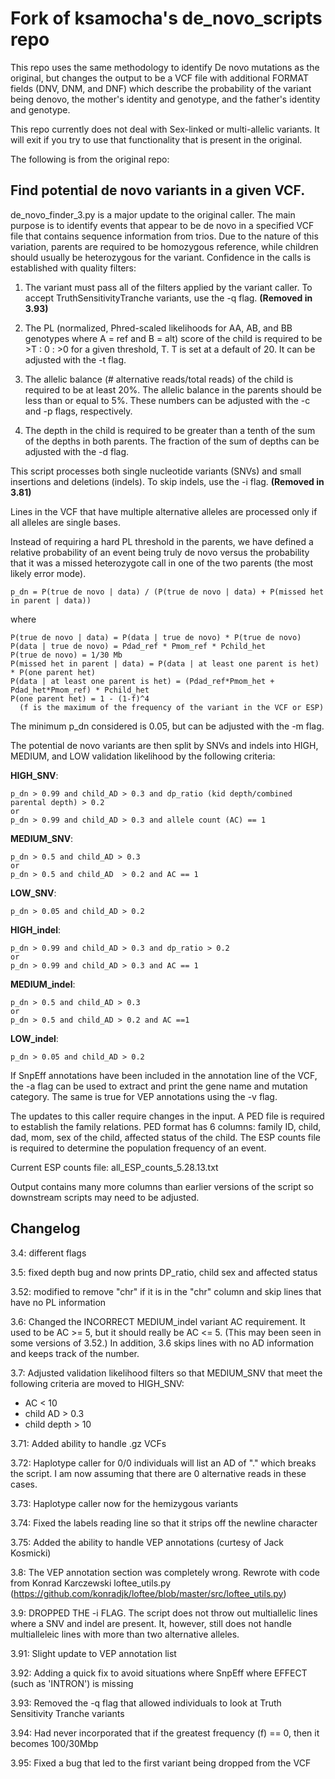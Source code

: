 # Fork of ksamocha's de_novo_scripts repo
This repo uses the same methodology to identify De novo mutations as the original, but changes the output to be a VCF file with additional FORMAT fields (DNV, DNM, and DNF) which describe the probability of the variant being denovo, the mother's identity and genotype, and the father's identity and genotype. 

This repo currently does not deal with Sex-linked or multi-allelic variants. It will exit if you try to use that functionality that is present in the original.

The following is from the original repo:

## Find potential de novo variants in a given VCF.

de_novo_finder_3.py is a major update to the original caller. The main purpose is to
identify events that appear to be de novo in a specified VCF file that contains
sequence information from trios. Due to the nature of this variation, parents are required
to be homozygous reference, while children should usually be heterozygous for the
variant. Confidence in the calls is established with quality filters:

1. The variant must pass all of the filters applied by the variant caller.  To accept TruthSensitivityTranche variants, use the -q flag. **(Removed in 3.93)**
    
2. The PL (normalized, Phred-scaled likelihoods for AA, AB, and BB genotypes where A = ref and B = alt) score of the child is required to be >T : 0 : >0 for a given threshold, T.  T is set at a default of 20. It can be adjusted with the -t flag.

3. The allelic balance (# alternative reads/total reads) of the child is required to be at least 20%. The allelic balance in the parents should be less than or equal to 5%.  These numbers can be adjusted with the -c and -p flags, respectively.

4. The depth in the child is required to be greater than a tenth of the sum of the depths in both parents.  The fraction of the sum of depths can be adjusted with the -d flag.

This script processes both single nucleotide variants (SNVs) and small insertions and deletions (indels). To skip indels, use the -i flag. **(Removed in 3.81)**

Lines in the VCF that have multiple alternative alleles are processed only if all alleles are single bases.

Instead of requiring a hard PL threshold in the parents, we have defined a relative probability of an event being truly de novo versus the probability that it was a missed heterozygote call in one of the two parents (the most likely error mode).

```
p_dn = P(true de novo | data) / (P(true de novo | data) + P(missed het in parent | data))
```

where 
```
P(true de novo | data) = P(data | true de novo) * P(true de novo)
P(data | true de novo) = Pdad_ref * Pmom_ref * Pchild_het
P(true de novo) = 1/30 Mb
P(missed het in parent | data) = P(data | at least one parent is het) * P(one parent het)
P(data | at least one parent is het) = (Pdad_ref*Pmom_het + Pdad_het*Pmom_ref) * Pchild_het
P(one parent het) = 1 - (1-f)^4
  (f is the maximum of the frequency of the variant in the VCF or ESP)
```

The minimum p_dn considered is 0.05, but can be adjusted with the -m flag.

The potential de novo variants are then split by SNVs and indels into HIGH, MEDIUM,
and LOW validation likelihood by the following criteria:

**HIGH_SNV**:
```
p_dn > 0.99 and child_AD > 0.3 and dp_ratio (kid depth/combined parental depth) > 0.2
or
p_dn > 0.99 and child_AD > 0.3 and allele count (AC) == 1
```

**MEDIUM_SNV**:
```
p_dn > 0.5 and child_AD > 0.3
or
p_dn > 0.5 and child_AD  > 0.2 and AC == 1
```

**LOW_SNV**:
```
p_dn > 0.05 and child_AD > 0.2
```

**HIGH_indel**:
```
p_dn > 0.99 and child_AD > 0.3 and dp_ratio > 0.2
or
p_dn > 0.99 and child_AD > 0.3 and AC == 1
```

**MEDIUM_indel**:
```
p_dn > 0.5 and child_AD > 0.3
or
p_dn > 0.5 and child_AD > 0.2 and AC ==1
```

**LOW_indel**:
```
p_dn > 0.05 and child_AD > 0.2
```

If SnpEff annotations have been included in the annotation line of the VCF, the -a flag can be used to extract and print the gene name and mutation category. The same is true for VEP annotations using the -v flag.

The updates to this caller require changes in the input. A PED file is required to establish the family relations. PED format has 6 columns: family ID, child, dad, mom, sex of the child, affected status of the child. The ESP counts file is required to determine the population frequency of an event.

Current ESP counts file: all_ESP_counts_5.28.13.txt

Output contains many more columns than earlier versions of the script so downstream scripts may need to be adjusted.

## Changelog

3.4: different flags

3.5: fixed depth bug and now prints DP_ratio, child sex and affected status

3.52: modified to remove "chr" if it is in the "chr" column and skip lines that have no PL information

3.6: Changed the INCORRECT MEDIUM_indel variant AC requirement. It used to be AC >= 5, but it should really be AC <= 5. (This may been seen in some versions of 3.52.) In addition, 3.6 skips lines with no AD information and keeps track of the number.

3.7: Adjusted validation likelihood filters so that MEDIUM_SNV that meet the following criteria are moved to HIGH_SNV:

 - AC < 10
 - child AD > 0.3
 - child depth > 10
    
3.71: Added ability to handle .gz VCFs

3.72: Haplotype caller for 0/0 individuals will list an AD of "." which breaks the script. I am now assuming that there are 0 alternative reads in these cases.

3.73: Haplotype caller now for the hemizygous variants

3.74: Fixed the labels reading line so that it strips off the newline character

3.75: Added the ability to handle VEP annotations (curtesy of Jack Kosmicki)

3.8: The VEP annotation section was completely wrong. Rewrote with code from Konrad Karczewski loftee_utils.py (https://github.com/konradjk/loftee/blob/master/src/loftee_utils.py)

3.9: DROPPED THE -i FLAG. The script does not throw out multiallelic lines where a SNV and indel are present. It, however, still does not handle multialleleic lines with more than two alternative alleles.

3.91: Slight update to VEP annotation list

3.92: Adding a quick fix to avoid situations where SnpEff where EFFECT (such as 'INTRON') is missing

3.93: Removed the -q flag that allowed individuals to look at Truth Sensitivity Tranche variants

3.94: Had never incorporated that if the greatest frequency (f) == 0, then it becomes 100/30Mbp

3.95: Fixed a bug that led to the first variant being dropped from the VCF
